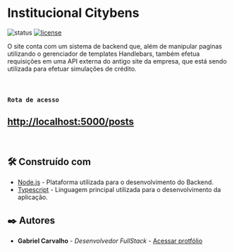# Institucional Citybens

![status](https://img.shields.io/badge/STATUS-EM%20DESENVOLVIMENTO-%23E8FF01&?style=flat-square&logo=appveyor) [![license](https://img.shields.io/badge/LICENSE-MIT-%23E8FF01&?style=flat-square&logo=appveyor)](https://github.com/gabriel-cheng/institucional-citybens/blob/master/license)

O site conta com um sistema de backend que, além de manipular paginas utilizando o gerenciador de templates Handlebars, também efetua requisições em uma API externa do antigo site da empresa, que está sendo utilizada para efetuar simulações de crédito.

<br>

### `Rota de acesso`

## [http://localhost:5000/posts](http://localhost:5000/posts)

<br>

## 🛠️ Construído com

* [Node.js](https://nodejs.org/en/) - Plataforma utilizada para o desenvolvimento do Backend.
* [Typescript](https://www.typescriptlang.org) - Linguagem principal utilizada para o desenvolvimento da aplicação.

## ✒️ Autores

* **Gabriel Carvalho** - *Desenvolvedor FullStack* - [Acessar protfólio](https://gabrielcarvalho.tech)
